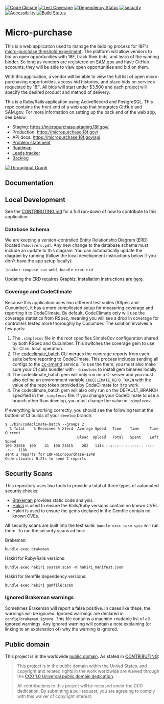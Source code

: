 [![Code Climate](https://codeclimate.com/github/18F/micropurchase/badges/gpa.svg)](https://codeclimate.com/github/18F/micropurchase) [![Test Coverage](https://codeclimate.com/github/18F/micropurchase/badges/coverage.svg)](https://codeclimate.com/github/18F/micropurchase/coverage) [![Dependency Status](https://gemnasium.com/18F/micropurchase.svg)](https://gemnasium.com/18F/micropurchase) [![security](https://hakiri.io/github/18F/micropurchase/master.svg)](https://hakiri.io/github/18F/micropurchase/master)
[![Accessibility](https://continua11y.18f.gov/18F/micropurchase.svg?branch=develop)](https://continua11y.18f.gov/18F/micropurchase) [![Build Status](https://circleci.com/gh/18F/micropurchase.svg?style=shield&circle-token=:circle-token)](https://circleci.com/gh/18F/micropurchase.svg?style=shield&circle-token=:circle-token)

# Micro-purchase

This is a web application used to manage the bidding process for 18F's
[micro-purchase threshold
experiment](https://18f.gsa.gov/2015/10/13/open-source-micropurchasing/). The
platform will allow vendors to bid on open opportunities with 18F, track their
bids, and learn of the winning bidder. So long as vendors are registered on
[SAM.gov](https://www.sam.gov) and have GitHub accounts, they will be able to
view open opportunities and bid on them.

With this application, a vendor will be able to view the full list of open
micro-purchasing opportunities, access bid histories, and place bids on services
requested by 18F. All bids will start under $3,500 and each project will specify
the desired product and method of delivery.

This is a Ruby/Rails application using ActiveRecord and PostgreSQL. This repo
contains the front end of a web app that integrates GitHub and SAM.gov. For more
information on setting up the back end of the web app, see below.

* Staging: https://micropurchase-staging.18f.gov/
* Production: https://micropurchase.18f.gov/
* API docs: https://micropurchase.18f.gov/api
* [Problem statement](https://docs.google.com/a/gsa.gov/document/d/125NY6oXBOdlL7gDiHFQ5Aog5FEjoddbZVVCeYCz6d9A/edit?usp=sharing)
* [Roadmap](https://18f.storiesonboard.com/m/18f-micro-purchase-platform)
* [Leads tracker](https://trello.com/b/YoEbAui9/micropurchase-leads)
* [Backlog](https://waffle.io/18F/micropurchase)

[![Throughput Graph](https://graphs.waffle.io/18F/micropurchase/throughput.svg)](https://waffle.io/18F/micropurchase/metrics/throughput)

## Documentation

## Local Development

See the [CONTRIBUTING.md](CONTRIBUTING.md) for a full run-down of how to
contribute to this application.

### Database Schema

We are keeping a version-controlled Entity Relationship Diagram (ERD) located
in`docs/erd.pdf`. Any new change to the database schema must include an update
to this diagram. You can automatically update the diagram by running (follow the
local development instructions below if you don't have the app setup locally):

```
[docker-compose run web] bundle exec erd
```

Updating the ERD requires Graphiz. Installation instructions are
[here](http://voormedia.github.io/rails-erd/install.html).

### Coverage and CodeClimate

Because this application uses two different test suites (RSpec and Cucumber), it has a more complicated setup for measuring coverage and reporting it to CodeClimate. By default, CodeClimate only will use the coverage statistics from RSpec, meaning you will see a drop in coverage for controllers tested more thoroughly by Cucumber. The solution involves a few parts:

1. The `.simplecov` file in the root specifies SimpleCov configuration shared by both RSpec and Cucumber. This switches the coverage gem to use for CI vs. local operation.
2. The [codeclimate_batch](https://github.com/grosser/codeclimate_batch) CLI merges the coverage reports from each suite before reporting to CodeClimate. This process includes sending all configs to the [cc-amend](https://cc-amend.herokuapp.com/) service. To use the them, you must also make sure your CI calls bundler with `--binstubs` to install gem binaries locally.
3. The codeclimate_batch gem will only run on a CI server and you must also define an environment variable `CODECLIMATE_REPO_TOKEN` with the value of the repo token provided by CodeClimate for it to work.
4. The codeclimate_batch gem will also only run on the DEFAULT_BRANCH specified in the `.simplecov` file. If you change your CodeClimate to use a branch other than develop, you must change the value in `.simplecov`

If everything is working correctly, you should see the following text at the bottom of CI builds of your `develop` branch:

``` shell
$ ./bin/codeclimate-batch --groups 2
  % Total    % Received % Xferd  Average Speed   Time    Time     Time  Current
                                 Dload  Upload   Total   Spent    Left  Speed
100 23656  100    41  100 23615    202   114k --:--:-- --:--:-- --:--:--  118k
sent 2 reports for 18F-micropurchase-1248
Code climate: 0.21s to send 2 reports
```

## Security Scans

This repository uses two tools to provide a total of three types of automated security checks:

- [Brakeman](http://brakemanscanner.org/) provides static code analysis.
- [Hakiri](https://hakiri.io/) is used to ensure the Rails/Ruby versions contain no known CVEs.
- Hakiri is used to ensure the gems declared in the Gemfile contain no known CVEs.

All security scans are built into the test suite. `bundle exec rake spec` will run them. To run the security scans ad hoc:

Brakeman:
```
bundle exec brakeman
```

Hakiri for Ruby/Rails versions:
```
bundle exec hakiri system:scan -m hakiri_manifest.json
```

Hakiri for Gemfile dependency versions:
```
bundle exec hakiri gemfile:scan
```

### Ignored Brakeman warnings

Sometimes Brakeman will report a false positive. In cases like these, the warnings will be ignored. Ignored warnings are declared in `config/brakeman.ignore`. This file contains a machine-readable list of all ignored warnings. Any ignored warning will contain a note explaining (or linking to an explanation of) why the warning is ignored.

## Public domain

This project is in the worldwide [public domain](LICENSE.md). As stated in [CONTRIBUTING](CONTRIBUTING.md):

> This project is in the public domain within the United States, and copyright and related rights in the work worldwide are waived through the [CC0 1.0 Universal public domain dedication](https://creativecommons.org/publicdomain/zero/1.0/).
>
> All contributions to this project will be released under the CC0 dedication. By submitting a pull request, you are agreeing to comply with this waiver of copyright interest.
